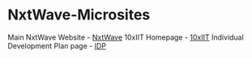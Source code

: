 # NxtWave-Microsites

Main NxtWave Website - <a href="https://www.ccbp.in/">NxtWave</a>
10xIIT Homepage - <a href="https://10xiit-home-page.webflow.io/">10xIIT</a>
Individual Development Plan page - <a href="https://portal.ccbp.in/myidp?id=f894d642-e74a-4685-a1ae-78d9f5c6033f">IDP</a>

<a href=""></a>
